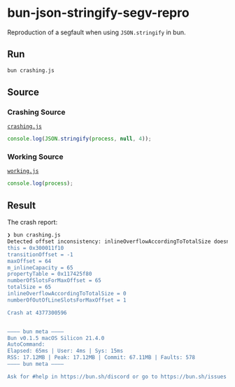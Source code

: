 # bun-json-stringify-segv-repro

Reproduction of a segfault when using `JSON.stringify` in bun.

## Run

```sh
bun crashing.js
```

## Source

### Crashing Source

[`crashing.js`](crashing.js)

```js
console.log(JSON.stringify(process, null, 4));
```

### Working Source

[`working.js`](working.js)

```js
console.log(process);
```

## Result

The crash report:

```sh
❯ bun crashing.js
Detected offset inconsistency: inlineOverflowAccordingToTotalSize doesn't match numberOfOutOfLineSlotsForMaxOffset!
this = 0x300011f10
transitionOffset = -1
maxOffset = 64
m_inlineCapacity = 65
propertyTable = 0x117425f80
numberOfSlotsForMaxOffset = 65
totalSize = 65
inlineOverflowAccordingToTotalSize = 0
numberOfOutOfLineSlotsForMaxOffset = 1

Crash at 4377300596


–––– bun meta ––––
Bun v0.1.5 macOS Silicon 21.4.0
AutoCommand: 
Elapsed: 65ms | User: 4ms | Sys: 15ms
RSS: 17.12MB | Peak: 17.12MB | Commit: 67.11MB | Faults: 578
–––– bun meta ––––

Ask for #help in https://bun.sh/discord or go to https://bun.sh/issues
```
